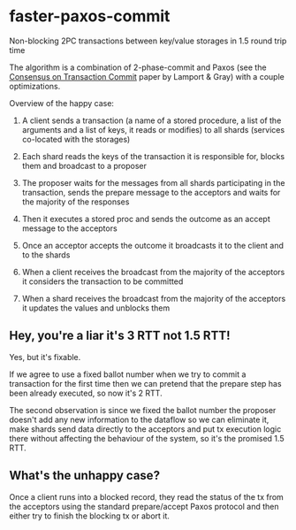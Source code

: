 # faster-paxos-commit
Non-blocking 2PC transactions between key/value storages in 1.5 round trip time

The algorithm is a combination of 2-phase-commit and Paxos (see the [Consensus on Transaction Commit](https://www.microsoft.com/en-us/research/wp-content/uploads/2016/02/tr-2003-96.pdf) paper by Lamport & Gray) with a couple optimizations.

Overview of the happy case:

  1. A client sends a transaction (a name of a stored procedure, a list of the arguments and a list of keys, it reads or modifies) to all shards (services co-located with the storages)

  2. Each shard reads the keys of the transaction it is responsible for, blocks them and broadcast to a proposer

  3. The proposer waits for the messages from all shards participating in the transaction, sends the prepare message to the acceptors and waits for the majority of the responses

  4. Then it executes a stored proc and sends the outcome as an accept message to the acceptors

  5. Once an acceptor accepts the outcome it broadcasts it to the client and to the shards

  6. When a client receives the broadcast from the majority of the acceptors it considers the transaction to be committed

  7. When a shard receives the broadcast from the majority of the acceptors it updates the values and unblocks them

## Hey, you're a liar it's 3 RTT not 1.5 RTT!

Yes, but it's fixable.

If we agree to use a fixed ballot number when we try to commit a transaction for the first time then we can pretend that the prepare step has been already executed, so now it's 2 RTT.

The second observation is since we fixed the ballot number the proposer doesn't add any new information to the dataflow so we can eliminate it, make shards send data directly to the acceptors and put tx execution logic there without affecting the behaviour of the system, so it's the promised 1.5 RTT.

## What's the unhappy case?

Once a client runs into a blocked record, they read the status of the tx from the acceptors using the standard prepare/accept Paxos protocol and then either try to finish the blocking tx or abort it.